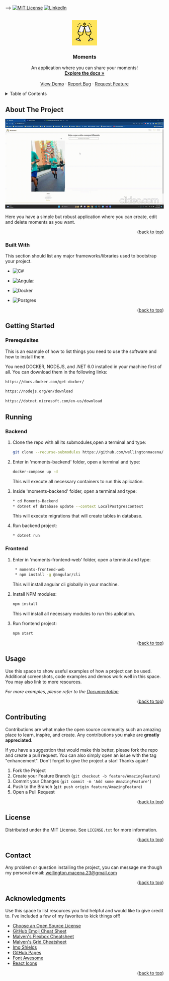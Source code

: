 
<a name="readme-top"></a>

-->
[![MIT License][license-shield]][license-url]
[![LinkedIn][linkedin-shield]][linkedin-url]

<br />
<div align="center">
  <a href="https://github.com/wellingtonmacena/moments-app">
    <img src="images/moments-logo.png" alt="Logo" width="80" height="80">
  </a>

  <h3 align="center">Moments </h3>

  <p align="center">
    An application where you can share your moments!
    <br />
    <a href="https://github.com/wellingtonmacena/moments-app"><strong>Explore the docs »</strong></a>
    <br />
    <br />
    <a href="https://github.com/wellingtonmacena/moments-app">View Demo</a>
    ·
    <a href="https://github.com/wellingtonmacena/moments-app/issues">Report Bug</a>
    ·
    <a href="https://github.com/wellingtonmacena/moments-app/issues">Request Feature</a>
  </p>
</div>


<!-- TABLE OF CONTENTS -->
<details>
  <summary>Table of Contents</summary>
  <ol>
    <li>
      <a href="#about-the-project">About The Project</a>
      <ul>
        <li><a href="#built-with">Built With</a></li>
      </ul>
    </li>
    <li>
      <a href="#getting-started">Getting Started</a>
      <ul>
        <li><a href="#prerequisites">Prerequisites</a></li>
        <li><a href="#installation">Installation</a></li>
      </ul>
    </li>
    <li><a href="#usage">Usage</a></li>
    <li><a href="#contributing">Contributing</a></li>
    <li><a href="#license">License</a></li>
    <li><a href="#contact">Contact</a></li>
    <li><a href="#acknowledgments">Acknowledgments</a></li>
  </ol>
</details>



<!-- ABOUT THE PROJECT -->
## About The Project

![Product Name Screen Shot][product-screenshot]

Here you have a simple but robust application where you can create, edit and delete moments as you want.


<p align="right">(<a href="#readme-top">back to top</a>)</p>



### Built With

This section should list any major frameworks/libraries used to bootstrap your project.

* ![C#](https://img.shields.io/badge/c%23-%23239120.svg?style=for-the-badge&logo=c-sharp&logoColor=white)
* [![Angular][Angular.io]][Angular-url]

* ![Docker](https://img.shields.io/badge/docker-%230db7ed.svg?style=for-the-badge&logo=docker&logoColor=white)

* ![Postgres](https://img.shields.io/badge/postgres-%23316192.svg?style=for-the-badge&logo=postgresql&logoColor=white)
<p align="right">(<a href="#readme-top">back to top</a>)</p>



<!-- GETTING STARTED -->
## Getting Started

### Prerequisites

This is an example of how to list things you need to use the software and how to install them.

You need  DOCKER, NODEJS, and .NET 6.0 installed in your machine first of all. You can download them in the following links:

  ```sh
  https://docs.docker.com/get-docker/
  ```

  ```sh
  https://nodejs.org/en/download
  ```

  ```sh
  https://dotnet.microsoft.com/en-us/download
  ```

## Running
### Backend

1. Clone the repo with all its submodules,open a terminal and type:
   ```sh
   git clone --recurse-submodules https://github.com/wellingtonmacena/moments-app
   ```
2. Enter in 'moments-backend' folder, open a terminal and type: 
    ```sh
    docker-compose up -d
    ```
    This will execute all necessary containers to run this aplication.


3. Inside 'moments-backend' folder, open a terminal and type: 
    ```sh
    * cd Moments-Backend
    * dotnet ef database update --context LocalPostgresContext
    ```
    This will execute migrations that will create tables in database.

4. Run backend project: 
    ```sh
    * dotnet run
    ```

### Frontend

1. Enter in 'moments-frontend-web' folder, open a terminal and type: 
    ```sh
     * moments-frontend-web
     * npm install -g @angular/cli
    ```
    This will install angular cli globally in your machine.


2. Install NPM modules: 
    ```sh
    npm install
    ```
    This will install all necessary modules to run this aplication.


3. Run frontend project: 
    ```sh
    npm start
    ```
<p align="right">(<a href="#readme-top">back to top</a>)</p>



<!-- USAGE EXAMPLES -->
## Usage

Use this space to show useful examples of how a project can be used. Additional screenshots, code examples and demos work well in this space. You may also link to more resources.

_For more examples, please refer to the [Documentation](https://example.com)_

<p align="right">(<a href="#readme-top">back to top</a>)</p>



<!-- CONTRIBUTING -->
## Contributing

Contributions are what make the open source community such an amazing place to learn, inspire, and create. Any contributions you make are **greatly appreciated**.

If you have a suggestion that would make this better, please fork the repo and create a pull request. You can also simply open an issue with the tag "enhancement".
Don't forget to give the project a star! Thanks again!

1. Fork the Project
2. Create your Feature Branch (`git checkout -b feature/AmazingFeature`)
3. Commit your Changes (`git commit -m 'Add some AmazingFeature'`)
4. Push to the Branch (`git push origin feature/AmazingFeature`)
5. Open a Pull Request

<p align="right">(<a href="#readme-top">back to top</a>)</p>


<!-- LICENSE -->
## License

Distributed under the MIT License. See `LICENSE.txt` for more information.

<p align="right">(<a href="#readme-top">back to top</a>)</p>


<!-- CONTACT -->
## Contact

Any problem or question installing the project, you can message me though my personal email: wellington.macena.23@gmail.com

<p align="right">(<a href="#readme-top">back to top</a>)</p>



<!-- ACKNOWLEDGMENTS -->
## Acknowledgments

Use this space to list resources you find helpful and would like to give credit to. I've included a few of my favorites to kick things off!

* [Choose an Open Source License](https://choosealicense.com)
* [GitHub Emoji Cheat Sheet](https://www.webpagefx.com/tools/emoji-cheat-sheet)
* [Malven's Flexbox Cheatsheet](https://flexbox.malven.co/)
* [Malven's Grid Cheatsheet](https://grid.malven.co/)
* [Img Shields](https://shields.io)
* [GitHub Pages](https://pages.github.com)
* [Font Awesome](https://fontawesome.com)
* [React Icons](https://react-icons.github.io/react-icons/search)

<p align="right">(<a href="#readme-top">back to top</a>)</p>



<!-- MARKDOWN LINKS & IMAGES -->
<!-- https://www.markdownguide.org/basic-syntax/#reference-style-links -->
[license-shield]: https://img.shields.io/github/license/othneildrew/Best-README-Template.svg?style=for-the-badge
[license-url]: https://github.com/othneildrew/Best-README-Template/blob/master/LICENSE.txt
[linkedin-shield]: https://img.shields.io/badge/-LinkedIn-black.svg?style=for-the-badge&logo=linkedin&colorB=555
[linkedin-url]: https://linkedin.com/in/wellington-macena-dev
[product-screenshot]: images/moments-demo.gif
[ASP.NET]: https://img.shields.io/badge/next.js-000000?style=for-the-badge&logo=nextdotjs&logoColor=white
[ASP.NET-url]: https://dotnet.microsoft.com/pt-br/apps/aspnet
[Angular.io]: https://img.shields.io/badge/Angular-DD0031?style=for-the-badge&logo=angular&logoColor=white
[Angular-url]: https://angular.io/
